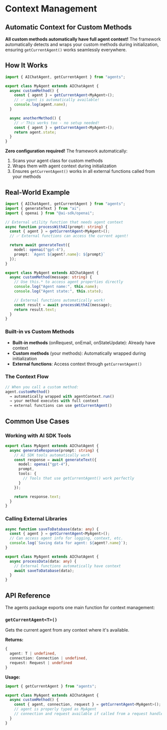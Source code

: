 # Context Management

## Automatic Context for Custom Methods

**All custom methods automatically have full agent context!** The framework automatically detects and wraps your custom methods during initialization, ensuring `getCurrentAgent()` works seamlessly everywhere.

## How It Works

```typescript
import { AIChatAgent, getCurrentAgent } from "agents";

export class MyAgent extends AIChatAgent {
  async customMethod() {
    const { agent } = getCurrentAgent<MyAgent>();
    // ✅ agent is automatically available!
    console.log(agent.name);
  }

  async anotherMethod() {
    // ✅ This works too - no setup needed!
    const { agent } = getCurrentAgent<MyAgent>();
    return agent.state;
  }
}
```

**Zero configuration required!** The framework automatically:

1. Scans your agent class for custom methods
2. Wraps them with agent context during initialization
3. Ensures `getCurrentAgent()` works in all external functions called from your methods

## Real-World Example

```typescript
import { AIChatAgent, getCurrentAgent } from "agents";
import { generateText } from "ai";
import { openai } from "@ai-sdk/openai";

// External utility function that needs agent context
async function processWithAI(prompt: string) {
  const { agent } = getCurrentAgent<MyAgent>();
  // ✅ External functions can access the current agent!

  return await generateText({
    model: openai("gpt-4"),
    prompt: `Agent ${agent?.name}: ${prompt}`
  });
}

export class MyAgent extends AIChatAgent {
  async customMethod(message: string) {
    // Use this.* to access agent properties directly
    console.log("Agent name:", this.name);
    console.log("Agent state:", this.state);

    // External functions automatically work!
    const result = await processWithAI(message);
    return result.text;
  }
}
```

### Built-in vs Custom Methods

- **Built-in methods** (onRequest, onEmail, onStateUpdate): Already have context
- **Custom methods** (your methods): Automatically wrapped during initialization
- **External functions**: Access context through `getCurrentAgent()`

### The Context Flow

```typescript
// When you call a custom method:
agent.customMethod()
  → automatically wrapped with agentContext.run()
  → your method executes with full context
  → external functions can use getCurrentAgent()
```

## Common Use Cases

### Working with AI SDK Tools

```typescript
export class MyAgent extends AIChatAgent {
  async generateResponse(prompt: string) {
    // AI SDK tools automatically work
    const response = await generateText({
      model: openai("gpt-4"),
      prompt,
      tools: {
        // Tools that use getCurrentAgent() work perfectly
      }
    });

    return response.text;
  }
}
```

### Calling External Libraries

```typescript
async function saveToDatabase(data: any) {
  const { agent } = getCurrentAgent<MyAgent>();
  // Can access agent info for logging, context, etc.
  console.log(`Saving data for agent: ${agent?.name}`);
}

export class MyAgent extends AIChatAgent {
  async processData(data: any) {
    // External functions automatically have context
    await saveToDatabase(data);
  }
}
```

## API Reference

The agents package exports one main function for context management:

### `getCurrentAgent<T>()`

Gets the current agent from any context where it's available.

**Returns:**

```typescript
{
  agent: T | undefined,
  connection: Connection | undefined,
  request: Request | undefined
}
```

**Usage:**

```typescript
import { getCurrentAgent } from "agents";

export class MyAgent extends AIChatAgent {
  async customMethod() {
    const { agent, connection, request } = getCurrentAgent<MyAgent>();
    // agent is properly typed as MyAgent
    // connection and request available if called from a request handler
  }
}
```
